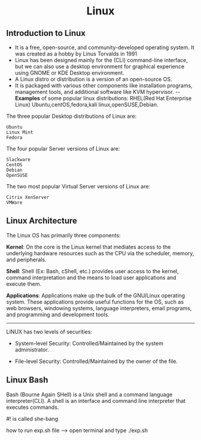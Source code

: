 # <center>Linux</center>  


## Introduction to Linux

- It is a free, open-source, and community-developed operating system. It was created as a hobby by Linus Torvalds in 1991
- Linux has been designed mainly for the (CLI) command-line interface, but we can also use a desktop environment for graphical experience using GNOME or KDE Desktop environment.
- A Linux distro or distribution is a version of an open-source OS. 
- It is packaged with various other components like installation programs, management tools, and additional software like KVM hypervisor. --
<b>Examples</b> of some popular linux distributions:
RHEL(Red Hat Enterprise Linux)
Ubuntu,centOS,fedora,kali linux,openSUSE,Debian.



The three popular Desktop distributions of Linux are:

    Ubuntu
    Linux Mint  
    Fedora

The four popular Server versions of Linux are:

    Slackware
    CentOS
    Debian
    OpenSUSE


The two most popular Virtual Server versions of Linux are:

    Citrix XenServer
    VMWare


## Linux Architecture

The Linux OS has primarily three components:

<b>Kernel</b>: On the core is the Linux kernel that mediates access to the underlying hardware resources such as the CPU via the scheduler, memory, and peripherals.

<b>Shell</b>: Shell (Ex: Bash, cShell, etc.) provides user access to the kernel, command interpretation and the means to load user applications and execute them.

<b>Applications</b>: Applications make up the bulk of the GNU/Linux operating system. These applications provide useful functions for the OS, such as web browsers, windowing systems, language interpreters, email programs, and programming and development tools.

--------------

LINUX has two levels of securities:

- System-level Security: Controlled/Maintained by the system administrator.

- File-level Security: Controlled/Maintained by the owner of the file.


## Linux Bash

Bash (Bourne Again SHell) is a Unix shell and a command language interpreter(CLI). A shell is an interface and command line interpreter that executes commands.

#! is called she-bang

how to run exp.sh file -->
    open terminal and type ./exp.sh

